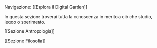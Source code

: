 Navigazione:
[[Esplora il Digital Garden]]

In questa sezione troverai tutta la conoscenza in merito a ciò che studio, leggo o sperimento.

[[Sezione Antropologia]]

[[Sezione Filosofia]]




